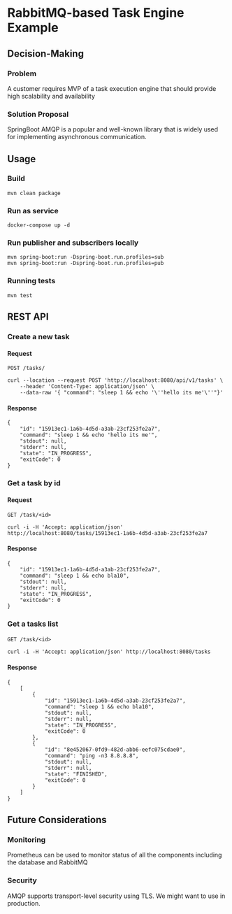 # RabbitMQ-based Task Engine Example

## Decision-Making
### Problem
A customer requires MVP of a task execution engine that should provide high scalability and availability

### Solution Proposal
SpringBoot AMQP is a popular and well-known library that is widely used for implementing asynchronous communication.

## Usage

### Build
    mvn clean package

### Run as service
    docker-compose up -d

### Run publisher and subscribers locally

    mvn spring-boot:run -Dspring-boot.run.profiles=sub
    mvn spring-boot:run -Dspring-boot.run.profiles=pub

### Running tests
    mvn test

## REST API


### Create a new task

#### Request

`POST /tasks/`

    curl --location --request POST 'http://localhost:8080/api/v1/tasks' \
        --header 'Content-Type: application/json' \
        --data-raw '{ "command": "sleep 1 && echo '\''hello its me'\''"}'

#### Response

    {
        "id": "15913ec1-1a6b-4d5d-a3ab-23cf253fe2a7",
        "command": "sleep 1 && echo 'hello its me'",
        "stdout": null,
        "stderr": null,
        "state": "IN_PROGRESS",
        "exitCode": 0
    }

### Get a task by id

#### Request

`GET /task/<id>`

    curl -i -H 'Accept: application/json' http://localhost:8080/tasks/15913ec1-1a6b-4d5d-a3ab-23cf253fe2a7

#### Response
    {
        "id": "15913ec1-1a6b-4d5d-a3ab-23cf253fe2a7",
        "command": "sleep 1 && echo bla10",
        "stdout": null,
        "stderr": null,
        "state": "IN_PROGRESS",
        "exitCode": 0
    }

### Get a tasks list
#### 
`GET /task/<id>`

    curl -i -H 'Accept: application/json' http://localhost:8080/tasks
#### Response
    {
        [
            {
                "id": "15913ec1-1a6b-4d5d-a3ab-23cf253fe2a7",
                "command": "sleep 1 && echo bla10",
                "stdout": null,
                "stderr": null,
                "state": "IN_PROGRESS",
                "exitCode": 0
            },
            {
                "id": "8e452067-0fd9-482d-abb6-eefc075cdae0",
                "command": "ping -n3 8.8.8.8",
                "stdout": null,
                "stderr": null,
                "state": "FINISHED",
                "exitCode": 0
            }
        ]
    }

## Future Considerations
### Monitoring
Prometheus can be used to monitor status of all the components including the database and RabbitMQ

### Security
AMQP supports transport-level security using TLS. We might want to use in production.
